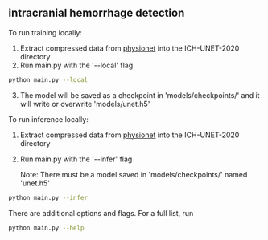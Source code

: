 ## intracranial hemorrhage detection

To run training locally:

1. Extract compressed data from [physionet](https://physionet.org/content/ct-ich/1.3.1/) into the ICH-UNET-2020 directory
2. Run main.py with the '--local' flag
```bash
python main.py --local
```
3. The model will be saved as a checkpoint in 'models/checkpoints/' and it will write or overwrite 'models/unet.h5'


To run inference locally:

1. Extract compressed data from [physionet](https://physionet.org/content/ct-ich/1.3.1/) into the ICH-UNET-2020 directory
2. Run main.py with the '--infer' flag

    Note: There must be a model saved in 'models/checkpoints/' named 'unet.h5'
```bash
python main.py --infer
```


There are additional options and flags. For a full list, run
```bash
python main.py --help
```


